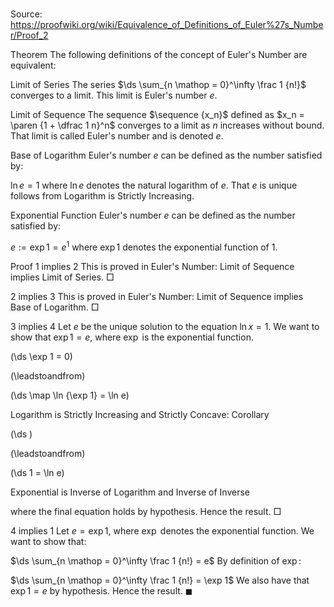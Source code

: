 # 

Source: https://proofwiki.org/wiki/Equivalence_of_Definitions_of_Euler%27s_Number/Proof_2



Theorem
The following definitions of the concept of Euler's Number are equivalent:

Limit of Series
The series $\ds \sum_{n \mathop = 0}^\infty \frac 1 {n!}$ converges to a limit.
This limit is Euler's number $e$.


Limit of Sequence
The sequence $\sequence {x_n}$ defined as $x_n = \paren {1 + \dfrac 1 n}^n$ converges to a limit as $n$ increases without bound.
That limit is called Euler's number and is denoted $e$.


Base of Logarithm
Euler's number $e$ can be defined as the number satisfied by:

$\ln e = 1$
where $\ln e$ denotes the natural logarithm of $e$.
That $e$ is unique follows from Logarithm is Strictly Increasing.


Exponential Function
Euler's number $e$ can be defined as the number satisfied by:

$e := \exp 1 = e^1$
where $\exp 1$ denotes the exponential function of $1$.


Proof
1 implies 2
This is proved in Euler's Number: Limit of Sequence implies Limit of Series.
$\Box$


2 implies 3
This is proved in Euler's Number: Limit of Sequence implies Base of Logarithm.
$\Box$


3 implies 4
Let $e$ be the unique solution to the equation $\ln x = 1$.
We want to show that $\exp 1 = e$, where $\exp$ is the exponential function.














\(\ds \exp 1 = 0\)

\(\leadstoandfrom\)







\(\ds \map \ln {\exp 1} = \ln e\)





Logarithm is Strictly Increasing and Strictly Concave: Corollary














\(\ds \)

\(\leadstoandfrom\)







\(\ds 1 = \ln e\)





Exponential is Inverse of Logarithm and Inverse of Inverse



where the final equation holds by hypothesis.
Hence the result.
$\Box$


4 implies 1
Let $e = \exp 1$, where $\exp$ denotes the exponential function.
We want to show that:

$\ds \sum_{n \mathop = 0}^\infty \frac 1 {n!} = e$
By definition of $\exp$:

$\ds \sum_{n \mathop = 0}^\infty \frac 1 {n!} = \exp 1$
We also have that $\exp 1 = e$ by hypothesis.
Hence the result.
$\blacksquare$





